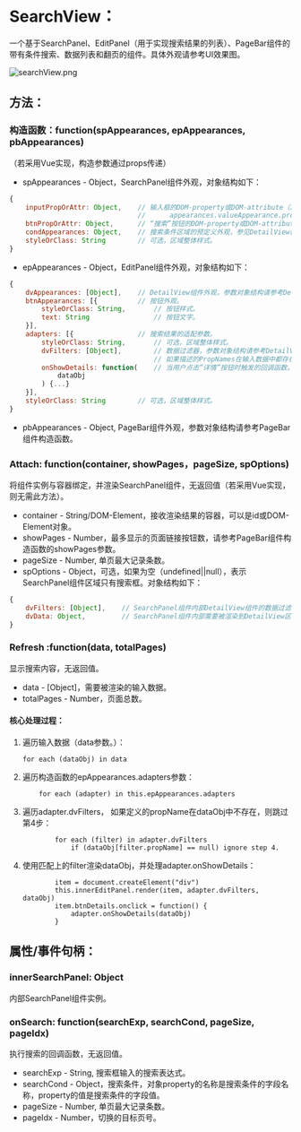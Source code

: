 # SearchView：
一个基于SearchPanel、EditPanel（用于实现搜索结果的列表）、PageBar组件的带有条件搜索、数据列表和翻页的组件。具体外观请参考UI效果图。

![searchView.png](../UIDesign/components/searchView.png)

## 方法：
### 构造函数：function(spAppearances, epAppearances, pbAppearances)
（若采用Vue实现，构造参数通过props传递）

* spAppearances - Object，SearchPanel组件外观，对象结构如下：

```javascript
{
    inputPropOrAttr: Object,    // 输入框的DOM-property或DOM-attribute（加前缀'@'），参见DetailView构造函数的
                                //      appearances.valueAppearance.propOrAttr参数。
    btnPropOrAttr: Object,      // “搜索”按钮的DOM-property或DOM-attribute（加前缀'@'）。
    condAppearances: Object,    // 搜索条件区域的预定义外观，参见DetailView构造函数的appearances参数。
    styleOrClass: String        // 可选，区域整体样式。
}
```

* epAppearances - Object，EditPanel组件外观，对象结构如下：

```javascript
{
    dvAppearances: [Object],    // DetailView组件外观，参数对象结构请参考DetailView组件构造函数。
    btnAppearances: [{          // 按钮外观。
        styleOrClass: String,       // 按钮样式。
        text: String                // 按钮文字。
    }],
    adapters: [{                // 搜索结果的适配参数。
        styleOrClass: String,       // 可选，区域整体样式。
        dvFilters: [Object],        // 数据过滤器，参数对象结构请参考DetailView::Render方法的filters参数。注：dvFilters描述了输入数据对象的结构，
                                    // 如果描述的PropNames在输入数据中都存在，则说明匹配成功（即可使用该filters参数进行渲染）。
        onShowDetails: function(    // 当用户点击“详情”按钮时触发的回调函数。
            dataObj
        ) {...}
    }],
    styleOrClass: String        // 可选，区域整体样式。
}
```

* pbAppearances - Object, PageBar组件外观，参数对象结构请参考PageBar组件构造函数。

### Attach: function(container, showPages，pageSize, spOptions)
将组件实例与容器绑定，并渲染SearchPanel组件，无返回值（若采用Vue实现，则无需此方法）。

* container - String/DOM-Element，接收渲染结果的容器，可以是id或DOM-Element对象。
* showPages - Number，最多显示的页面链接按钮数，请参考PageBar组件构造函数的showPages参数。
* pageSize - Number, 单页最大记录条数。
* spOptions - Object，可选，如果为空（undefined||null），表示SearchPanel组件区域只有搜索框。对象结构如下：

```javascript
{
    dvFilters: [Object],    // SearchPanel组件内部DetailView组件的数据过滤器，参数对象结构请参考DetailView::Render方法的filters参数。
    dvData: Object,         // SearchPanel组件内部需要被渲染到DetailView区域的数据。
}
```

### Refresh :function(data, totalPages)
显示搜索内容，无返回值。

* data - [Object]，需要被渲染的输入数据。
* totalPages - Number，页面总数。

#### 核心处理过程：
1. 遍历输入数据（data参数。）：

    ```
    for each (dataObj) in data
    ```

2. 遍历构造函数的epAppearances.adapters参数：

    ```
        for each (adapter) in this.epAppearances.adapters
    ```

3. 遍历adapter.dvFilters， 如果定义的propName在dataObj中不存在，则跳过第4步：

    ```
            for each (filter) in adapter.dvFilters
                if (dataObj[filter.propName] == null) ignore step 4.
    ```

4. 使用匹配上的filter渲染dataObj，并处理adapter.onShowDetails：

    ```
            item = document.createElement("div")
            this.innerEditPanel.render(item, adapter.dvFilters, dataObj)
            item.btnDetails.onclick = function() {
                adapter.onShowDetails(dataObj)
            }
    ```

## 属性/事件句柄：
### innerSearchPanel: Object
内部SearchPanel组件实例。

### onSearch: function(searchExp, searchCond, pageSize, pageIdx)
执行搜索的回调函数，无返回值。

* searchExp - String, 搜索框输入的搜索表达式。
* searchCond - Object，搜索条件，对象property的名称是搜索条件的字段名称，property的值是搜索条件的字段值。
* pageSize - Number, 单页最大记录条数。
* pageIdx - Number，切换的目标页号。
